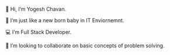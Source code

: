 👋 Hi, I’m Yogesh Chavan.

👀 I’m just like a new born baby in IT Enviornemnt.

💻 I’m Full Stack Developer.

💞️ I’m looking to collaborate on basic concepts of problem solving.
